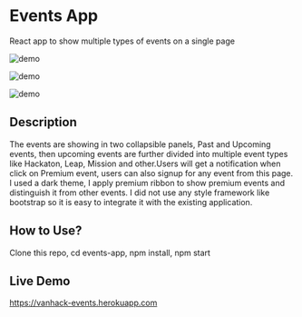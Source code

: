 # Events App

React app to show multiple types of events on a single page

![demo](https://raw.githubusercontent.com/asifsha/events-app/master/demo/demo.gif)

![demo](https://raw.githubusercontent.com/asifsha/events-app/master/demo/premiumerror.gif)

![demo](https://raw.githubusercontent.com/asifsha/events-app/master/demo/filtering.gif)

## Description
The events are showing in two collapsible panels, Past and Upcoming events, then upcoming events are further divided into multiple event types like Hackaton, Leap, Mission and other.Users will get a notification when click on Premium event, users can also signup for any event from this page. I used a dark theme, I apply premium ribbon to show premium events and distinguish it from other events. I did not use any style framework like bootstrap so it is easy to integrate it with the existing application.

## How to Use?
Clone this repo, cd events-app, npm install, npm start

## Live Demo
https://vanhack-events.herokuapp.com
